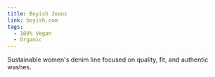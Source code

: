 ```yaml
---
title: Boyish Jeans
link: boyish.com
tags:
  - 100% Vegan
  - Organic
---
```

Sustainable women's denim line focused on quality, fit, and authentic washes.
